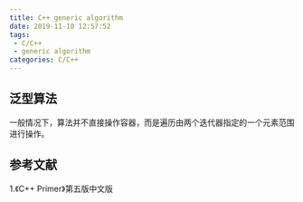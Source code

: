 ```yaml
---
title: C++ generic algorithm
date: 2019-11-10 12:57:52
tags:
 - C/C++
 - generic algorithm
categories: C/C++
---
```



## 泛型算法
一般情况下，算法并不直接操作容器，而是遍历由两个迭代器指定的一个元素范围进行操作。

## 

## 参考文献
1.《C++ Primer》第五版中文版
